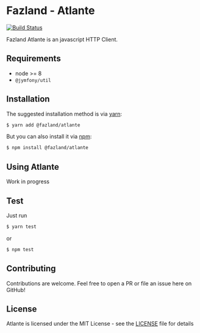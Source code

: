 Fazland - Atlante
=================
[![Build Status](https://travis-ci.com/fazland/atlante.svg?branch=master)](https://travis-ci.com/fazland/atlante)

Fazland Atlante is an javascript HTTP Client.

Requirements
------------
- node >= 8
- `@jymfony/util`

Installation
------------
The suggested installation method is via [yarn](https://yarnpkg.com/):

```sh
$ yarn add @fazland/atlante
```

But you can also install it via [npm](https://npmjs.com//):

```sh
$ npm install @fazland/atlante
```

Using Atlante
-------------
Work in progress

Test
----
Just run
```sh
$ yarn test
```

or

```sh
$ npm test
```

Contributing
------------
Contributions are welcome. Feel free to open a PR or file an issue here on GitHub!

License
-------
Atlante is licensed under the MIT License - see the [LICENSE](https://github.com/fazland/atlante/blob/master/LICENSE) file for details
